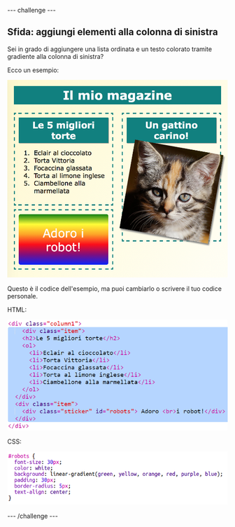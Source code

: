 --- challenge ---

## Sfida: aggiungi elementi alla colonna di sinistra

Sei in grado di aggiungere una lista ordinata e un testo colorato tramite gradiente alla colonna di sinistra?

Ecco un esempio:

![screenshot](images/magazine-challenge1-example.png)

Questo è il codice dell'esempio, ma puoi cambiarlo o scrivere il tuo codice personale.

HTML:

![screenshot](images/magazine-challenge1.png)

CSS:

![screenshot](images/magazine-challenge1-style.png)

--- /challenge ---